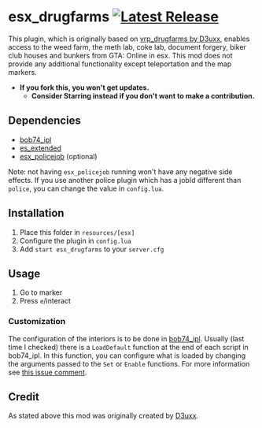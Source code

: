 # esx_drugfarms [![Latest Release](https://img.shields.io/github/v/release/lfuelling/esx_drugfarms)](https://github.com/lfuelling/esx_drugfarms/releases)

This plugin, which is originally based on [vrp_drugfarms by D3uxx](https://github.com/D3uxx/vrp_drugfarms), enables access to the weed farm, the meth lab, coke lab, document forgery, biker club houses and bunkers from GTA: Online in esx. This mod does not provide any additional functionality except teleportation and the map markers.

- **If you fork this, you won't get updates.** 
    - **Consider Starring instead if you don't want to make a contribution.**

## Dependencies

- [bob74_ipl](https://github.com/Bob74/bob74_ipl)
- [es_extended](https://github.com/ESX-Org/es_extended)
- [esx_policejob](https://github.com/ESX-Org/esx_policejob/) (optional)

Note: not having `esx_policejob` running won't have any negative side effects. If you use another police plugin which has a jobId different than `police`, you can change the value in `config.lua`.

## Installation

1. Place this folder in `resources/[esx]`
2. Configure the plugin in `config.lua`
3. Add `start esx_drugfarms` to your `server.cfg`

## Usage

1. Go to marker
2. Press `e`/interact

### Customization

The configuration of the interiors is to be done in [bob74_ipl](https://github.com/Bob74/bob74_ipl).
Usually (last time I checked) there is a `LoadDefault` function at the end of each script in bob74_ipl. In this function, you can configure what is loaded by changing the arguments passed to the `Set` or `Enable` functions.
For more information see [this issue comment](https://github.com/lfuelling/esx_drugfarms/issues/6#issuecomment-623133383).


## Credit

As stated above this mod was originally created by [D3uxx](https://github.com/D3uxx/vrp_drugfarms). 
